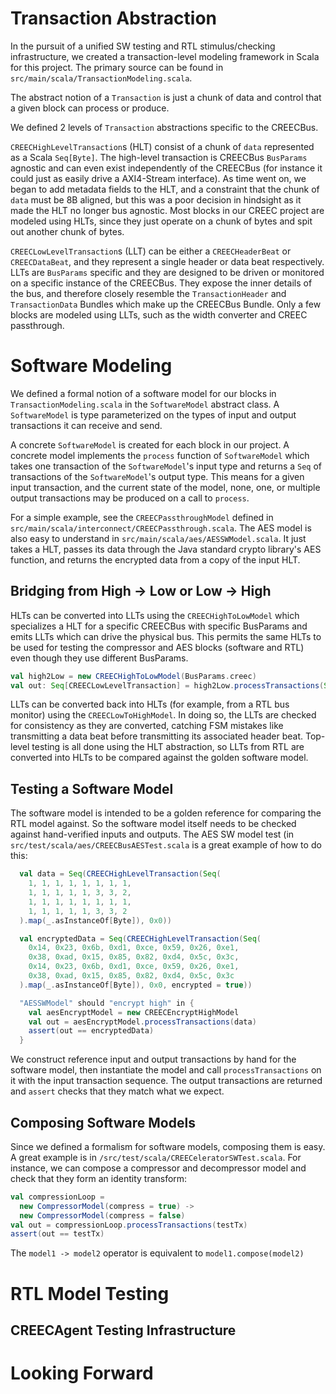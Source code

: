 # Transaction Abstraction
In the pursuit of a unified SW testing and RTL stimulus/checking infrastructure, we created a transaction-level modeling framework in Scala for this project. The primary source can be found in `src/main/scala/TransactionModeling.scala`.

The abstract notion of a `Transaction` is just a chunk of data and control that a given block can process or produce.

We defined 2 levels of `Transaction` abstractions specific to the CREECBus.

`CREECHighLevelTransaction`s (HLT) consist of a chunk of `data` represented as a Scala `Seq[Byte]`. The high-level transaction is CREECBus `BusParams` agnostic and can even exist independently of the CREECBus (for instance it could just as easily drive a AXI4-Stream interface). As time went on, we began to add metadata fields to the HLT, and a constraint that the chunk of `data` must be 8B aligned, but this was a poor decision in hindsight as it made the HLT no longer bus agnostic. Most blocks in our CREEC project are modeled using HLTs, since they just operate on a chunk of bytes and spit out another chunk of bytes.

`CREECLowLevelTransaction`s (LLT) can be either a `CREECHeaderBeat` or `CREECDataBeat`, and they represent a single header or data beat respectively. LLTs are `BusParams` specific and they are designed to be driven or monitored on a specific instance of the CREECBus. They expose the inner details of the bus, and therefore closely resemble the `TransactionHeader` and `TransactionData` Bundles which make up the CREECBus Bundle. Only a few blocks are modeled using LLTs, such as the width converter and CREEC passthrough.

# Software Modeling
We defined a formal notion of a software model for our blocks in `TransactionModeling.scala` in the `SoftwareModel` abstract class. A `SoftwareModel` is type parameterized on the types of input and output transactions it can receive and send.

A concrete `SoftwareModel` is created for each block in our project. A concrete model implements the `process` function of `SoftwareModel` which takes one transaction of the `SoftwareModel`'s input type and returns a `Seq` of transactions of the `SoftwareModel`'s output type. This means for a given input transaction, and the current state of the model, none, one, or multiple output transactions may be produced on a call to `process`.

For a simple example, see the `CREECPassthroughModel` defined in `src/main/scala/interconnect/CREECPassthrough.scala`. The AES model is also easy to understand in `src/main/scala/aes/AESSWModel.scala`. It just takes a HLT, passes its data through the Java standard crypto library's AES function, and returns the encrypted data from a copy of the input HLT.

## Bridging from High -> Low or Low -> High
HLTs can be converted into LLTs using the `CREECHighToLowModel` which specializes a HLT for a specific CREECBus with specific BusParams and emits LLTs which can drive the physical bus. This permits the same HLTs to be used for testing the compressor and AES blocks (software and RTL) even though they use different BusParams.

```scala
val high2Low = new CREECHighToLowModel(BusParams.creec)
val out: Seq[CREECLowLevelTransaction] = high2Low.processTransactions(Seq(CREECHighLevelTransaction(Seq(1, 2, 3, 4, 5, 6, 7, 8), 0x0)))
```

LLTs can be converted back into HLTs (for example, from a RTL bus monitor) using the `CREECLowToHighModel`. In doing so, the LLTs are checked for consistency as they are converted, catching FSM mistakes like transmitting a data beat before transmitting its associated header beat. Top-level testing is all done using the HLT abstraction, so LLTs from RTL are converted into HLTs to be compared against the golden software model.

## Testing a Software Model
The software model is intended to be a golden reference for comparing the RTL model against. So the software model itself needs to be checked against hand-verified inputs and outputs. The AES SW model test (in `src/test/scala/aes/CREECBusAESTest.scala` is a great example of how to do this:

```scala
  val data = Seq(CREECHighLevelTransaction(Seq(
    1, 1, 1, 1, 1, 1, 1, 1,
    1, 1, 1, 1, 1, 3, 3, 2,
    1, 1, 1, 1, 1, 1, 1, 1,
    1, 1, 1, 1, 1, 3, 3, 2
  ).map(_.asInstanceOf[Byte]), 0x0))

  val encryptedData = Seq(CREECHighLevelTransaction(Seq(
    0x14, 0x23, 0x6b, 0xd1, 0xce, 0x59, 0x26, 0xe1,
    0x38, 0xad, 0x15, 0x85, 0x82, 0xd4, 0x5c, 0x3c,
    0x14, 0x23, 0x6b, 0xd1, 0xce, 0x59, 0x26, 0xe1,
    0x38, 0xad, 0x15, 0x85, 0x82, 0xd4, 0x5c, 0x3c
  ).map(_.asInstanceOf[Byte]), 0x0, encrypted = true))

  "AESSWModel" should "encrypt high" in {
    val aesEncryptModel = new CREECEncryptHighModel
    val out = aesEncryptModel.processTransactions(data)
    assert(out == encryptedData)
  }
```

We construct reference input and output transactions by hand for the software model, then instantiate the model and call `processTransactions` on it with the input transaction sequence. The output transactions are returned and `assert` checks that they match what we expect.

## Composing Software Models
Since we defined a formalism for software models, composing them is easy. A great example is in `/src/test/scala/CREECeleratorSWTest.scala`. For instance, we can compose a compressor and decompressor model and check that they form an identity transform:

```scala
val compressionLoop =
  new CompressorModel(compress = true) ->
  new CompressorModel(compress = false)
val out = compressionLoop.processTransactions(testTx)
assert(out == testTx)
```

The `model1 -> model2` operator is equivalent to `model1.compose(model2)`

# RTL Model Testing

## CREECAgent Testing Infrastructure

# Looking Forward
